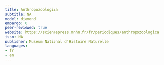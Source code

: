 ```yaml
---
title: Anthropozoologica
subtitle: NA
model: diamond
embargo: 0
peer-reviewed: true
website: https://sciencepress.mnhn.fr/fr/periodiques/anthropozoologica
issn: NA
publisher: Museum National d'Histoire Naturelle
languages:
- fr
- en
---
```

